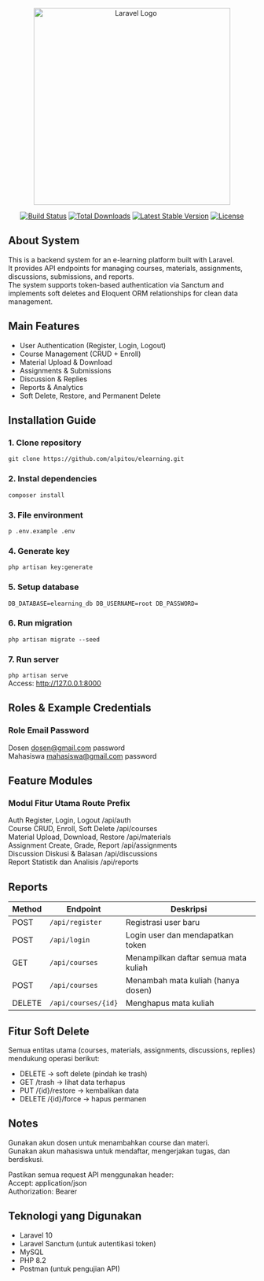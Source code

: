 <p align="center"><a href="https://laravel.com" target="_blank"><img src="https://raw.githubusercontent.com/laravel/art/master/logo-lockup/5%20SVG/2%20CMYK/1%20Full%20Color/laravel-logolockup-cmyk-red.svg" width="400" alt="Laravel Logo"></a></p>

<p align="center">
<a href="https://github.com/laravel/framework/actions"><img src="https://github.com/laravel/framework/workflows/tests/badge.svg" alt="Build Status"></a>
<a href="https://packagist.org/packages/laravel/framework"><img src="https://img.shields.io/packagist/dt/laravel/framework" alt="Total Downloads"></a>
<a href="https://packagist.org/packages/laravel/framework"><img src="https://img.shields.io/packagist/v/laravel/framework" alt="Latest Stable Version"></a>
<a href="https://packagist.org/packages/laravel/framework"><img src="https://img.shields.io/packagist/l/laravel/framework" alt="License"></a>
</p>

## About System

This is a backend system for an e-learning platform built with Laravel.<br>
It provides API endpoints for managing courses, materials, assignments, discussions, submissions, and reports.<br>
The system supports token-based authentication via Sanctum and implements soft deletes and Eloquent ORM relationships for clean data management.

## Main Features
- User Authentication (Register, Login, Logout)
- Course Management (CRUD + Enroll)
- Material Upload & Download
- Assignments & Submissions
- Discussion & Replies
- Reports & Analytics
- Soft Delete, Restore, and Permanent Delete

## Installation Guide
### 1. Clone repository
   `git clone https://github.com/alpitou/elearning.git`

### 2. Instal dependencies
   `composer install`

### 3. File environment
   `p .env.example .env`

### 4. Generate key
   `php artisan key:generate`

### 5. Setup database
   `DB_DATABASE=elearning_db
   DB_USERNAME=root
   DB_PASSWORD=`

### 6. Run migration
   `php artisan migrate --seed`

### 7. Run server
   `php artisan serve`<br>
   Access: http://127.0.0.1:8000

## Roles & Example Credentials
### Role	        Email	                   Password<br>
Dosen	        dosen@gmail.com            password<br>
Mahasiswa	    mahasiswa@gmail.com        password<br>

## Feature Modules
### Modul	        Fitur Utama	                    Route Prefix<br>
Auth	        Register, Login, Logout	        /api/auth<br>
Course	        CRUD, Enroll, Soft Delete	    /api/courses<br>
Material	    Upload, Download, Restore	    /api/materials<br>
Assignment	    Create, Grade, Report	        /api/assignments<br>
Discussion	    Diskusi & Balasan	            /api/discussions<br>
Report	        Statistik dan Analisis	        /api/reports<br>

## Reports
| Method | Endpoint | Deskripsi |
|--------|-----------|-----------|
| POST   | `/api/register` | Registrasi user baru |
| POST   | `/api/login` | Login user dan mendapatkan token |
| GET    | `/api/courses` | Menampilkan daftar semua mata kuliah |
| POST   | `/api/courses` | Menambah mata kuliah (hanya dosen) |
| DELETE | `/api/courses/{id}` | Menghapus mata kuliah |

## Fitur Soft Delete
Semua entitas utama (courses, materials, assignments, discussions, replies) mendukung operasi berikut:<br>
- DELETE → soft delete (pindah ke trash)<br>
- GET /trash → lihat data terhapus<br>
- PUT /{id}/restore → kembalikan data<br>
- DELETE /{id}/force → hapus permanen<br>

## Notes
Gunakan akun dosen untuk menambahkan course dan materi.<br>
Gunakan akun mahasiswa untuk mendaftar, mengerjakan tugas, dan berdiskusi.<br>

Pastikan semua request API menggunakan header:<br>
Accept: application/json<br>
Authorization: Bearer <token><br>

## Teknologi yang Digunakan
- Laravel 10<br>
- Laravel Sanctum (untuk autentikasi token)<br>
- MySQL<br>
- PHP 8.2<br>
- Postman (untuk pengujian API)<br>
